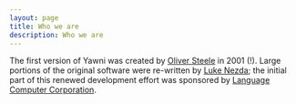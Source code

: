 ```yaml
---
layout: page
title: Who we are
description: Who we are
---
```

The first version of Yawni was created by [Oliver Steele](https://www.osteele.com/) in 2001 (!). Large portions of the original software were re-written by [Luke Nezda](https://github.com/nezda); the initial part of this renewed development effort was sponsored by [Language Computer Corporation](https://www.languagecomputer.com/).
